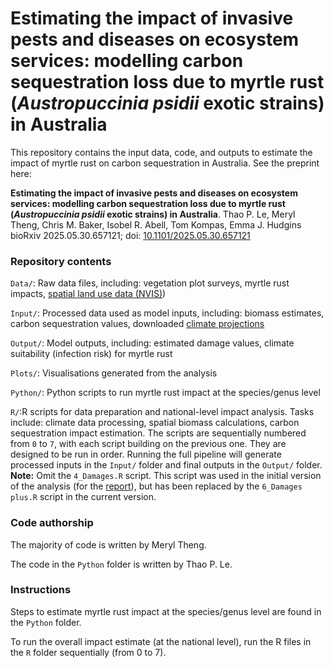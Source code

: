 # Estimating the impact of invasive pests and diseases on ecosystem services: modelling carbon sequestration loss due to myrtle rust (*Austropuccinia psidii* exotic strains) in Australia

This repository contains the input data, code, and outputs to estimate the impact of myrtle rust on carbon sequestration in Australia. See the preprint here:


**Estimating the impact of invasive pests and diseases on ecosystem services: modelling carbon sequestration loss due to myrtle rust (*Austropuccinia psidii* exotic strains) in Australia**.
Thao P. Le, Meryl Theng, Chris M. Baker, Isobel R. Abell, Tom Kompas, Emma J. Hudgins
bioRxiv 2025.05.30.657121; doi: [10.1101/2025.05.30.657121](https://doi.org/10.1101/2025.05.30.657121)


### Repository contents


`Data/`: Raw data files, including: vegetation plot surveys, myrtle rust impacts, [spatial land use data (NVIS)](https://www.dcceew.gov.au/environment/environment-information-australia/national-vegetation-information-system/data-products#key51))

`Input/`: Processed data used as model inputs, including: biomass estimates, carbon sequestration values, downloaded [climate projections](https://www.longpaddock.qld.gov.au/qld-future-climate/data-info/tern-cmip6/)

`Output/`: Model outputs, including: estimated damage values, climate suitability (infection risk) for myrtle rust

`Plots/`: Visualisations generated from the analysis

`Python/`: Python scripts to run myrtle rust impact at the species/genus level

`R/`:R scripts for data preparation and national-level impact analysis. Tasks include: climate data processing, spatial biomass calculations, carbon sequestration impact estimation. The scripts are sequentially numbered from `0` to `7`, with each script building on the previous one. They are designed to be run in order. Running the full pipeline will generate processed inputs in the `Input/` folder and final outputs in the `Output/` folder.
**Note:** Omit the `4_Damages.R` script. This script was used in the initial version of the analysis (for the [report](https://cebra.unimelb.edu.au/__data/assets/pdf_file/0006/5054550/23C_FINAL_Report.pdf)), but has been replaced by the `6_Damages plus.R` script in the current version.


### Code authorship

The majority of code is written by Meryl Theng.

The code in the `Python` folder is written by Thao P. Le.

### Instructions

Steps to estimate myrtle rust impact at the species/genus level are found in the `Python` folder.

To run the overall impact estimate (at the national level), run the R files in the `R` folder sequentially (from 0 to 7).

